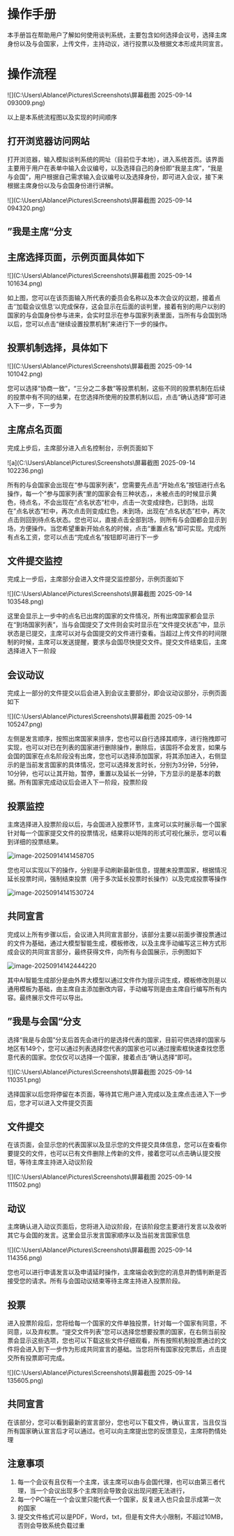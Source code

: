 # 操作手册

本手册旨在帮助用户了解如何使用谈判系统，主要包含如何选择会议号，选择主席身份以及与会国家，上传文件，主持动议，进行投票以及根据文本形成共同宣言。

# 操作流程



![](C:\Users\Ablance\Pictures\Screenshots\屏幕截图 2025-09-14 093009.png)

以上是本系统流程图以及实现的时间顺序

## 打开浏览器访问网站

打开浏览器，输入模拟谈判系统的网址（目前位于本地），进入系统首页。该界面主要用于用户在表单中输入会议编号，以及选择自己的身份即“我是主席”，“我是与会国”，用户根据自己需求输入会议编号以及选择身份，即可进入会议，接下来根据主席身份以及与会国身份进行讲解。

![](C:\Users\Ablance\Pictures\Screenshots\屏幕截图 2025-09-14 094320.png)

## ”我是主席“分支



## 主席选择页面，示例页面具体如下

![](C:\Users\Ablance\Pictures\Screenshots\屏幕截图 2025-09-14 101634.png)

如上图，您可以在该页面输入所代表的委员会名称以及本次会议的议题，接着点击‘’加载会议信息‘以完成保存，这会显示在后面的谈判里，接着有别的用户以别的国家的与会国身份参与进来，会实时显示在参与国家列表里面，当所有与会国到场以后，您可以点击“继续设置投票机制”来进行下一步的操作。

## 投票机制选择，具体如下

![](C:\Users\Ablance\Pictures\Screenshots\屏幕截图 2025-09-14 101042.png)

您可以选择“协商一致”，“三分之二多数”等投票机制，这些不同的投票机制在后续的投票中有不同的结果，在您选择所使用的投票机制以后，点击“确认选择”即可进入下一步，下一步为

## 主席点名页面

完成上步后，主席部分进入点名控制台，示例页面如下

![a](C:\Users\Ablance\Pictures\Screenshots\屏幕截图 2025-09-14 102236.png)

所有的与会国家会出现在“参与国家列表”，您需要先点击“开始点名”按钮进行点名操作，每一个”参与国家列表“里的国家会有三种状态，，未被点击的时候显示黄色，待点名，不会出现在”点名状态“栏中，点击一次变成绿色，已到场，出现在”点名状态“栏中，再次点击则变成红色，未到场，出现在“点名状态”栏中，再次点击则回到待点名状态。您也可以，直接点击全部到场，则所有与会国都会显示到场，方便操作。当您希望重新开始点名的时候，点击“重置点名”即可实现。完成所有点名工资，您可以点击“完成点名”按钮即可进行下一步

## 文件提交监控

完成上一步后，主席部分会进入文件提交监控部分，示例页面如下

![](C:\Users\Ablance\Pictures\Screenshots\屏幕截图 2025-09-14 103548.png)

这里会显示上一步中的点名已出席的国家的文件情况，所有出席国家都会显示在“到场国家列表”，当与会国提交了文件则会实时显示在“文件提交状态”中，显示状态是已提交，主席可以对与会国提交的文件进行查看。当超过上传文件的时间限制的时候，主席可以发送提醒，要求与会国尽快提交文件。提交文件结束后，主席选择进入下一阶段

## 会议动议

完成上一部分的文件提交以后会进入到会议主要部分，即会议动议部分，示例页面如下

![](C:\Users\Ablance\Pictures\Screenshots\屏幕截图 2025-09-14 105247.png)

左侧是发言顺序，按照出席国家来排序，您也可以自行选择其顺序，进行拖拽即可实现，也可以对已在列表的国家进行删除操作，删除后，该国将不会发言，如果与会国的国家在点名阶段没有出席，您也可以选择添加国家，将其添加进入，右侧显示的是当前发言国家的具体情况，您可以选择发言时长，分别为3分钟，5分钟，10分钟，也可以让其开始，暂停，重置以及延长一分钟，下方显示的是基本的数据。所有国家完成动议后会进入下一阶段，投票阶段

## 投票监控

主席选择进入投票阶段以后，与会国进入投票环节，主席可以实时展示每一个国家针对每一个国家提交文件的投票情况，结果将以矩阵的形式可视化展示，您可以看到详细的投票结果。

![image-20250914141458705](C:\Users\Ablance\AppData\Roaming\Typora\typora-user-images\image-20250914141458705.png)

您也可以实现以下的操作，分别是手动刷新最新信息，提醒未投票国家，根据情况延长投票时间，强制结束投票（用于多次延长投票时长操作）以及完成投票等操作

![image-20250914141530724](C:\Users\Ablance\AppData\Roaming\Typora\typora-user-images\image-20250914141530724.png)

## 共同宣言

完成以上所有步骤以后，会议进入共同宣言部分，该部分主要以前面步骤投票通过的文件为基础，通过大模型智能生成，模板修改，以及主席手动编写这三种方式形成会议的共同宣言部分，最终获得文件，向所有与会国展示，示例图如下

![image-20250914142444220](C:\Users\Ablance\AppData\Roaming\Typora\typora-user-images\image-20250914142444220.png)

其中AI智能生成部分是由外界大模型以通过文件作为提示词生成，模板修改则是以通用模板为基础，由主席自主添加删改内容，手动编写则是由主席自行编写所有内容。最终展示文件可以导出。

## ”我是与会国“分支

选择“我是与会国”分支后首先会进行的是选择代表的国家，目前可供选择的国家与地区有149个，您可以通过列表选择您代表的国家也可以通过搜索框快速查找您愿意代表的国家。您仅仅可以选择一个国家，接着点击“确认选择”即可。

![](C:\Users\Ablance\Pictures\Screenshots\屏幕截图 2025-09-14 110351.png)

选择国家以后您将停留在本页面，等待其它用户进入完成以及主席点击进入下一步后，您才可以进入文件提交页面

## 文件提交

在该页面，会显示您的代表国家以及显示您的文件提交具体信息，您可以在查看你要提交的文件，也可以已有文件删除上传新的文件，接着您可以点击确认提交按钮，等待主席主持进入动议阶段

![](C:\Users\Ablance\Pictures\Screenshots\屏幕截图 2025-09-14 111502.png)

## 动议

主席确认进入动议页面后，您将进入动议阶段，在该阶段您主要进行发言以及收听其它与会国的发言。这里会显示发言国家顺序以及当前发言国家信息

![](C:\Users\Ablance\Pictures\Screenshots\屏幕截图 2025-09-14 114356.png)

您也可以进行申请发言以及申请延时操作，主席端会收到您的消息并酌情判断是否接受您的请求。所有与会国动议结束等待主席主持进入投票阶段。

## 投票

进入投票阶段后，您将给每一个国家的文件单独投票，针对每一个国家有同意，不同意，以及弃权票。“提交文件列表”您可以选择您想要投票的国家，在右侧当前投票会显示这些选项，您也可以下载这些文件仔细观看，所有按照机制投票通过的文件将会进入到下一步作为形成共同宣言的基础。当您将所有国家投完票后，点击提交所有投票即可完成。

![](C:\Users\Ablance\Pictures\Screenshots\屏幕截图 2025-09-14 135605.png)

## 共同宣言

在该部分，您可以看到最新的宣言部分，您也可以下载文件，确认宣言，当且仅当所有国家确认宣言后才可以通过。也可以向主席提出您的反馈意见，主席将酌情处理

## 注意事项

1. 每一个会议有且仅有一个主席，该主席可以由与会国代理，也可以由第三者代理，当一个会议出现多个主席则会导致会议出现问题无法进行，
2. 每一个PC端在一个会议里只能代表一个国家，反复进入也只会显示成第一次的国家
3. 提交文件格式可以是PDF，Word，txt，但是有文件大小限制，不超过10MB，否则会导致系统负载过重